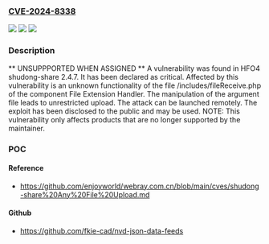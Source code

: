### [CVE-2024-8338](https://cve.mitre.org/cgi-bin/cvename.cgi?name=CVE-2024-8338)
![](https://img.shields.io/static/v1?label=Product&message=shudong-share&color=blue)
![](https://img.shields.io/static/v1?label=Version&message=%3D%202.4.7%20&color=brighgreen)
![](https://img.shields.io/static/v1?label=Vulnerability&message=CWE-434%20Unrestricted%20Upload&color=brighgreen)

### Description

** UNSUPPPORTED WHEN ASSIGNED ** A vulnerability was found in HFO4 shudong-share 2.4.7. It has been declared as critical. Affected by this vulnerability is an unknown functionality of the file /includes/fileReceive.php of the component File Extension Handler. The manipulation of the argument file leads to unrestricted upload. The attack can be launched remotely. The exploit has been disclosed to the public and may be used. NOTE: This vulnerability only affects products that are no longer supported by the maintainer.

### POC

#### Reference
- https://github.com/enjoyworld/webray.com.cn/blob/main/cves/shudong-share%20Any%20File%20Upload.md

#### Github
- https://github.com/fkie-cad/nvd-json-data-feeds

